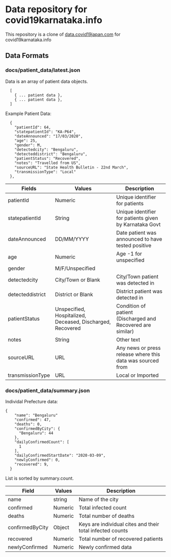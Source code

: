 # Data repository for covid19karnataka.info

This repository is a clone of [data.covid19japan.com](https://github.com/reustle/covid19japan-data) for covid19karnataka.info

## Data Formats

### docs/patient_data/latest.json

Data is an array of patient data objects.
```
  [
    { ... patient data },
    { ... patient data },
  ]
```

Example Patient Data:
```
  {
    "patientId": 64,
    "statepatientId": "KA-P64",
    "dateAnnounced": "17/03/2020",
    "age": 25,
    "gender": M,
    "detectedcity": "Bengaluru",
    "detecteddistrict": "Bengaluru",
    "patientStatus": "Recovered",
    "notes": "Travelled from US",
    "sourceURL": "State Health Bulletin - 22nd March",
    "transmissionType": "Local"
  },
```

| Fields | Values | Description |
| ------ | ------ | ----------- |
| patientId | Numeric | Unique identifier for patients |
| statepatientId | String | Unique identifier for patients given by Karnataka Govt |
| dateAnnounced | DD/MM/YYYY | Date patient was announced to have tested positive |
| age | Numeric | Age -1 for unspecified |
| gender | M/F/Unspecified | |
| detectedcity | City/Town or Blank | City/Town patient was detected in |
| detecteddistrict | District or Blank | District patient was detected in |
| patientStatus | Unspecified, Hospitalized, Deceased, Discharged, Recovered | Condition of patient (Discharged and Recovered are similar) |
| notes | String | Other text |
| sourceURL | URL | Any news or press release where this data was sourced from |
| transmissionType | URL | Local or Imported |

### docs/patient_data/summary.json

Individal Prefecture data:
```
{
    "name": "Bengaluru"
    "confirmed": 47,
    "deaths": 0,
    "confirmedByCity": {
      "Bengaluru": 44
    },
    "dailyConfirmedCount": [
      1
    ],
    "dailyConfirmedStartDate": "2020-03-09",
    "newlyConfirmed": 0,
    "recovered": 9,
  }
```

List is sorted by summary.count.

| Field | Values | Description |
| ----- | ------ | ----------- |
| name | string | Name of the city |
| confirmed | Numeric | Total infected count |
| deaths | Numeric | Total number of deaths |
| confirmedByCity | Object | Keys are individual cites and their total infected counts |
| recovered | Numeric | Total number of recovered patients |
| newlyConfirmed | Numeric | Newly confirmed data |